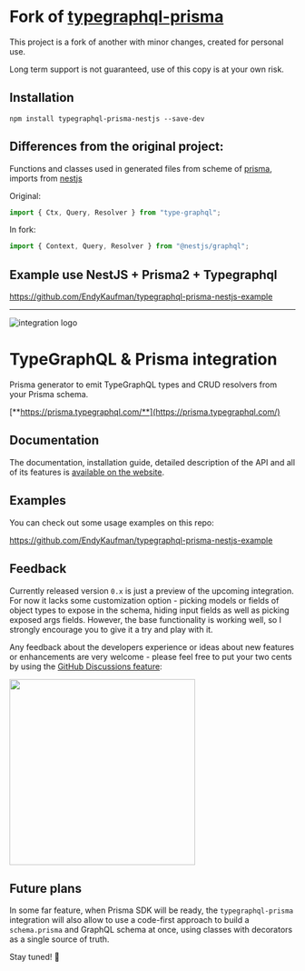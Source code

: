 # Fork of [typegraphql-prisma](https://www.npmjs.com/package/typegraphql-prisma)

This project is a fork of another with minor changes, created for personal use.

Long term support is not guaranteed, use of this copy is at your own risk.

## Installation

```
npm install typegraphql-prisma-nestjs --save-dev
```

## Differences from the original project:

Functions and classes used in generated files from scheme of [prisma](https://github.com/prisma/prisma), imports from [nestjs](https://nestjs.com)

Original:
```typescript
import { Ctx, Query, Resolver } from "type-graphql";
```

In fork:
```typescript
import { Context, Query, Resolver } from "@nestjs/graphql";
```

## Example use NestJS + Prisma2 + Typegraphql

https://github.com/EndyKaufman/typegraphql-prisma-nestjs-example

---

![integration logo](https://raw.githubusercontent.com/EndyKaufman/typegraphql-prisma-nestjs/prisma/img/integration.png)

# TypeGraphQL & Prisma integration

Prisma generator to emit TypeGraphQL types and CRUD resolvers from your Prisma schema.

[**https://prisma.typegraphql.com/**](https://prisma.typegraphql.com/)

## Documentation

The documentation, installation guide, detailed description of the API and all of its features is [available on the website](https://prisma.typegraphql.com/).

## Examples

You can check out some usage examples on this repo:

https://github.com/EndyKaufman/typegraphql-prisma-nestjs-example

## Feedback

Currently released version `0.x` is just a preview of the upcoming integration. For now it lacks some customization option - picking models or fields of object types to expose in the schema, hiding input fields as well as picking exposed args fields. However, the base functionality is working well, so I strongly encourage you to give it a try and play with it.

Any feedback about the developers experience or ideas about new features or enhancements are very welcome - please feel free to put your two cents by using the [GitHub Discussions feature](https://github.com/MichalLytek/typegraphql-prisma/discussions/new):

<img src="https://raw.githubusercontent.com/MichalLytek/typegraphql-prisma/main/img/feedback.png" width="327"/>

## Future plans

In some far feature, when Prisma SDK will be ready, the `typegraphql-prisma` integration will also allow to use a code-first approach to build a `schema.prisma` and GraphQL schema at once, using classes with decorators as a single source of truth.

Stay tuned! :muscle:
